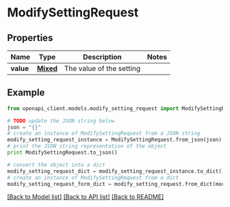 # ModifySettingRequest


## Properties
Name | Type | Description | Notes
------------ | ------------- | ------------- | -------------
**value** | [**Mixed**](Mixed.md) | The value of the setting | 

## Example

```python
from openapi_client.models.modify_setting_request import ModifySettingRequest

# TODO update the JSON string below
json = "{}"
# create an instance of ModifySettingRequest from a JSON string
modify_setting_request_instance = ModifySettingRequest.from_json(json)
# print the JSON string representation of the object
print ModifySettingRequest.to_json()

# convert the object into a dict
modify_setting_request_dict = modify_setting_request_instance.to_dict()
# create an instance of ModifySettingRequest from a dict
modify_setting_request_form_dict = modify_setting_request.from_dict(modify_setting_request_dict)
```
[[Back to Model list]](../README.md#documentation-for-models) [[Back to API list]](../README.md#documentation-for-api-endpoints) [[Back to README]](../README.md)


